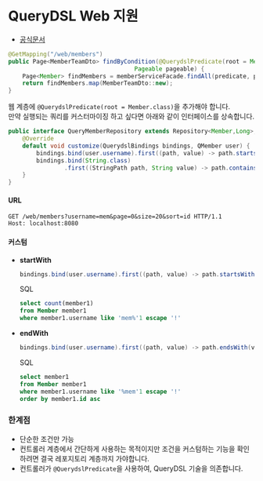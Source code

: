 # QueryDSL Web 지원
+ [공식문서](https://docs.spring.io/spring-data/jpa/reference/repositories/core-extensions.html#core.web.type-safe)  
  
```Java
@GetMapping("/web/members")
public Page<MemberTeamDto> findByCondition(@QuerydslPredicate(root = Member.class) Predicate predicate,
                                    Pageable pageable) {
    Page<Member> findMembers = memberServiceFacade.findAll(predicate, pageable);
    return findMembers.map(MemberTeamDto::new); 
}
```  

웹 계층에 `@QuerydslPredicate(root = Member.class)`을 추가해야 합니다.  
만약 실행되는 쿼리를 커스터마이징 하고 싶다면 아래와 같이 인터페이스를 상속합니다.  


```Java
public interface QueryMemberRepository extends Repository<Member,Long>, CustomRepository, QuerydslPredicateExecutor<Member>, QuerydslBinderCustomizer<QMember> {
    @Override
    default void customize(QuerydslBindings bindings, QMember user) {
        bindings.bind(user.username).first((path, value) -> path.startsWith(value));
        bindings.bind(String.class)
                .first((StringPath path, String value) -> path.contains(value));
    }
}
```

#### URL
```HTTP
GET /web/members?username=mem&page=0&size=20&sort=id HTTP/1.1
Host: localhost:8080
```

#### 커스텀 
+ **startWith**
    ```Java
    bindings.bind(user.username).first((path, value) -> path.startsWith(value));
    ```
    SQL
    ```SQL
    select count(member1)
    from Member member1
    where member1.username like 'mem%'1 escape '!' 
    ```
+ **endWith**
    ```Java
    bindings.bind(user.username).first((path, value) -> path.endsWith(value));
    ```
     SQL
    ```SQL
    select member1
    from Member member1
    where member1.username like '%mem'1 escape '!'
    order by member1.id asc
    ```

### 한계점  
+ 단순한 조건만 가능
+ 컨트롤러 계층에서 간단하게 사용하는 목적이지만 조건을 커스텀하는 기능을 확인하려면 결국 레포지토리 계층까지 가야합니다.
+ 컨트롤러가 `@QuerydslPredicate`을 사용하여, QueryDSL 기술을 의존합니다.

